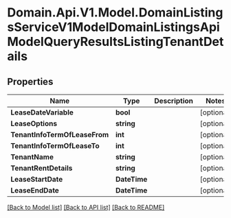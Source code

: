 # Domain.Api.V1.Model.DomainListingsServiceV1ModelDomainListingsApiModelQueryResultsListingTenantDetails
## Properties

Name | Type | Description | Notes
------------ | ------------- | ------------- | -------------
**LeaseDateVariable** | **bool** |  | [optional] 
**LeaseOptions** | **string** |  | [optional] 
**TenantInfoTermOfLeaseFrom** | **int** |  | [optional] 
**TenantInfoTermOfLeaseTo** | **int** |  | [optional] 
**TenantName** | **string** |  | [optional] 
**TenantRentDetails** | **string** |  | [optional] 
**LeaseStartDate** | **DateTime** |  | [optional] 
**LeaseEndDate** | **DateTime** |  | [optional] 

[[Back to Model list]](../README.md#documentation-for-models) [[Back to API list]](../README.md#documentation-for-api-endpoints) [[Back to README]](../README.md)

